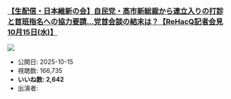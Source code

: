 ### [【生配信・日本維新の会】自民党・高市新総裁から連立入りの打診と首班指名への協力要請...党首会談の結末は？【ReHacQ記者会見 10月15日(水)】](https://www.youtube.com/watch?v=7wlezJQR2c0)
[![](https://img.youtube.com/vi/7wlezJQR2c0/sddefault.jpg)](https://www.youtube.com/watch?v=7wlezJQR2c0)
-   公開日: 2025-10-15
-   視聴数: 166,735
-   **いいね数: 2,642**
-   出演者: 
